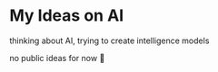# My Ideas on AI
thinking about AI, trying to create intelligence models

no public ideas for now 🙁

